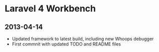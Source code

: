 # Laravel 4 Workbench

## 2013-04-14

- Updated framework to latest build, including new Whoops debugger
- First commnit with updated TODO and README files
